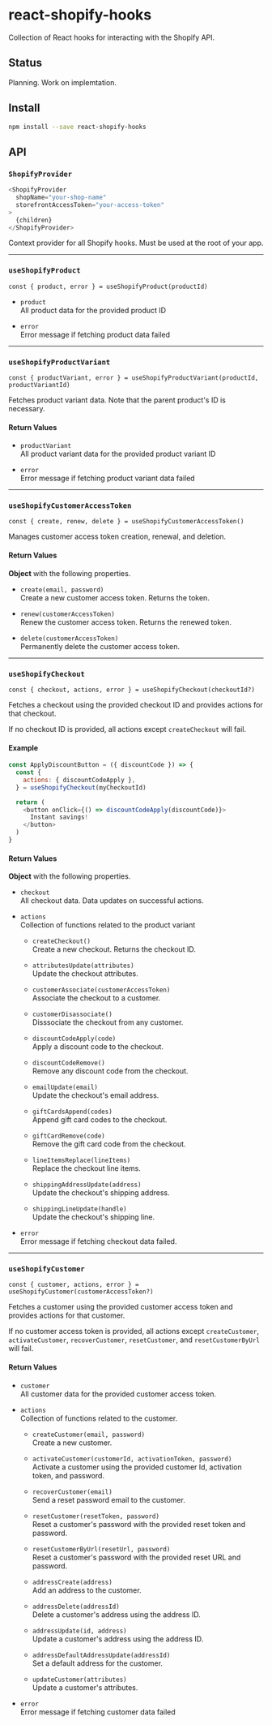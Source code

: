 # react-shopify-hooks

Collection of React hooks for interacting with the Shopify API.

## Status

Planning. Work on implemtation.

## Install

```sh
npm install --save react-shopify-hooks
```

## API

### `ShopifyProvider`

```js
<ShopifyProvider
  shopName="your-shop-name"
  storefrontAccessToken="your-access-token"
>
  {children}
</ShopifyProvider>
```

Context provider for all Shopify hooks. Must be used at the root of your app.

---

### `useShopifyProduct`

```
const { product, error } = useShopifyProduct(productId)
```

- `product`<br/>
  All product data for the provided product ID

- `error`<br/>
  Error message if fetching product data failed

---

### `useShopifyProductVariant`

```
const { productVariant, error } = useShopifyProductVariant(productId, productVariantId)
```

Fetches product variant data. Note that the parent product's ID is necessary.

#### Return Values

- `productVariant`<br/>
  All product variant data for the provided product variant ID

- `error`<br/>
  Error message if fetching product variant data failed

---

### `useShopifyCustomerAccessToken`

```
const { create, renew, delete } = useShopifyCustomerAccessToken()
```

Manages customer access token creation, renewal, and deletion.

#### Return Values

**Object** with the following properties.

- `create(email, password)`<br/>
  Create a new customer access token. Returns the token.

- `renew(customerAccessToken)`<br/>
  Renew the customer access token. Returns the renewed token.

- `delete(customerAccessToken)`<br/>
  Permanently delete the customer access token.

---

### `useShopifyCheckout`

```
const { checkout, actions, error } = useShopifyCheckout(checkoutId?)
```

Fetches a checkout using the provided checkout ID and provides actions for that
checkout.

If no checkout ID is provided, all actions except `createCheckout` will fail.

#### Example

```js
const ApplyDiscountButton = ({ discountCode }) => {
  const {
    actions: { discountCodeApply },
  } = useShopifyCheckout(myCheckoutId)

  return (
    <button onClick={() => discountCodeApply(discountCode)}>
      Instant savings!
    </button>
  )
}
```

#### Return Values

**Object** with the following properties.

- `checkout`<br/>
  All checkout data. Data updates on successful actions.

- `actions`<br/>
  Collection of functions related to the product variant

  - `createCheckout()`<br/>
    Create a new checkout. Returns the checkout ID.

  - `attributesUpdate(attributes)`<br/>
    Update the checkout attributes.

  - `customerAssociate(customerAccessToken)`<br />
    Associate the checkout to a customer.

  - `customerDisassociate()`<br/>
    Disssociate the checkout from any customer.

  - `discountCodeApply(code)`<br/>
    Apply a discount code to the checkout.

  - `discountCodeRemove()`<br/>
    Remove any discount code from the checkout.

  - `emailUpdate(email)`<br/>
    Update the checkout's email address.

  - `giftCardsAppend(codes)`<br/>
    Append gift card codes to the checkout.

  - `giftCardRemove(code)`<br/>
    Remove the gift card code from the checkout.

  - `lineItemsReplace(lineItems)`<br/>
    Replace the checkout line items.

  - `shippingAddressUpdate(address)`<br/>
    Update the checkout's shipping address.

  - `shippingLineUpdate(handle)`<br/>
    Update the checkout's shipping line.

- `error`<br/>
  Error message if fetching checkout data failed.

---

### `useShopifyCustomer`

```
const { customer, actions, error } = useShopifyCustomer(customerAccessToken?)
```

Fetches a customer using the provided customer access token and provides
actions for that customer.

If no customer access token is provided, all actions except `createCustomer`,
`activateCustomer`, `recoverCustomer`, `resetCustomer`, and
`resetCustomerByUrl` will fail.

#### Return Values

- `customer`<br/>
  All customer data for the provided customer access token.

- `actions`<br/>
  Collection of functions related to the customer.

  - `createCustomer(email, password)`<br/>
    Create a new customer.

  - `activateCustomer(customerId, activationToken, password)`<br/>
    Activate a customer using the provided customer Id, activation token, and
    password.

  - `recoverCustomer(email)`<br/>
    Send a reset password email to the customer.

  - `resetCustomer(resetToken, password)`<br/>
    Reset a customer's password with the provided reset token and password.

  - `resetCustomerByUrl(resetUrl, password)`<br/>
    Reset a customer's password with the provided reset URL and password.

  - `addressCreate(address)`<br/>
    Add an address to the customer.

  - `addressDelete(addressId)`<br/>
    Delete a customer's address using the address ID.

  - `addressUpdate(id, address)`<br/>
    Update a customer's address using the address ID.

  - `addressDefaultAddressUpdate(addressId)`<br/>
    Set a default address for the customer.

  - `updateCustomer(attributes)`<br/>
    Update a customer's attributes.

- `error`<br/>
  Error message if fetching customer data failed
